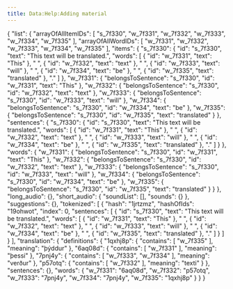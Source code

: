 ```yaml
---
title: Data:Help:Adding material
---
```


{
    "list": {
        "arrayOfAllItemIDs": [
            "s_7f330",
            "w_7f331",
            "w_7f332",
            "w_7f333",
            "w_7f334",
            "w_7f335"
        ],
        "arrayOfAllWordIDs": [
            "w_7f331",
            "w_7f332",
            "w_7f333",
            "w_7f334",
            "w_7f335"
        ],
        "items": {
            "s_7f330": {
                "id": "s_7f330",
                "text": "This text will be translated.",
                "words": [
                    {
                        "id": "w_7f331",
                        "text": "This"
                    },
                    " ",
                    {
                        "id": "w_7f332",
                        "text": "text"
                    },
                    " ",
                    {
                        "id": "w_7f333",
                        "text": "will"
                    },
                    " ",
                    {
                        "id": "w_7f334",
                        "text": "be"
                    },
                    " ",
                    {
                        "id": "w_7f335",
                        "text": "translated"
                    },
                    "."
                ]
            },
            "w_7f331": {
                "belongsToSentence": "s_7f330",
                "id": "w_7f331",
                "text": "This"
            },
            "w_7f332": {
                "belongsToSentence": "s_7f330",
                "id": "w_7f332",
                "text": "text"
            },
            "w_7f333": {
                "belongsToSentence": "s_7f330",
                "id": "w_7f333",
                "text": "will"
            },
            "w_7f334": {
                "belongsToSentence": "s_7f330",
                "id": "w_7f334",
                "text": "be"
            },
            "w_7f335": {
                "belongsToSentence": "s_7f330",
                "id": "w_7f335",
                "text": "translated"
            }
        },
        "sentences": {
            "s_7f330": {
                "id": "s_7f330",
                "text": "This text will be translated.",
                "words": [
                    {
                        "id": "w_7f331",
                        "text": "This"
                    },
                    " ",
                    {
                        "id": "w_7f332",
                        "text": "text"
                    },
                    " ",
                    {
                        "id": "w_7f333",
                        "text": "will"
                    },
                    " ",
                    {
                        "id": "w_7f334",
                        "text": "be"
                    },
                    " ",
                    {
                        "id": "w_7f335",
                        "text": "translated"
                    },
                    "."
                ]
            }
        },
        "words": {
            "w_7f331": {
                "belongsToSentence": "s_7f330",
                "id": "w_7f331",
                "text": "This"
            },
            "w_7f332": {
                "belongsToSentence": "s_7f330",
                "id": "w_7f332",
                "text": "text"
            },
            "w_7f333": {
                "belongsToSentence": "s_7f330",
                "id": "w_7f333",
                "text": "will"
            },
            "w_7f334": {
                "belongsToSentence": "s_7f330",
                "id": "w_7f334",
                "text": "be"
            },
            "w_7f335": {
                "belongsToSentence": "s_7f330",
                "id": "w_7f335",
                "text": "translated"
            }
        }
    },
    "long_audio": {},
    "short_audio": {
        "soundList": [],
        "sounds": {}
    },
    "suggestions": {},
    "tokenized": [
        {
            "hash": "1jrtzmz",
            "hashOfIds": "19ohwot",
            "index": 0,
            "sentences": [
                {
                    "id": "s_7f330",
                    "text": "This text will be translated.",
                    "words": [
                        {
                            "id": "w_7f331",
                            "text": "This"
                        },
                        " ",
                        {
                            "id": "w_7f332",
                            "text": "text"
                        },
                        " ",
                        {
                            "id": "w_7f333",
                            "text": "will"
                        },
                        " ",
                        {
                            "id": "w_7f334",
                            "text": "be"
                        },
                        " ",
                        {
                            "id": "w_7f335",
                            "text": "translated"
                        },
                        "."
                    ]
                }
            ]
        }
    ],
    "translation": {
        "definitions": {
            "1qxhj8p": {
                "contains": [
                    "w_7f335"
                ],
                "meaning": "þýddur"
            },
            "6aq08d": {
                "contains": [
                    "w_7f331"
                ],
                "meaning": "þessi"
            },
            "7pnj4y": {
                "contains": [
                    "w_7f333",
                    "w_7f334"
                ],
                "meaning": "verður"
            },
            "p57otq": {
                "contains": [
                    "w_7f332"
                ],
                "meaning": "texti"
            }
        },
        "sentences": {},
        "words": {
            "w_7f331": "6aq08d",
            "w_7f332": "p57otq",
            "w_7f333": "7pnj4y",
            "w_7f334": "7pnj4y",
            "w_7f335": "1qxhj8p"
        }
    }
}